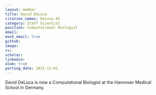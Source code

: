 ```yaml
---
layout: member
title: David DeLuca
citation_names: DeLuca DS
category: Staff Scientist
position: Computational Biologist
email: 
mask_email: true
github:  
image: 
cv:
scholar: 
linkedin: 
alum: true
parting_date: 2015-12-01
---
```



David DeLuca is now a Computational Biologist at the Hannover Medical School in Germany. 